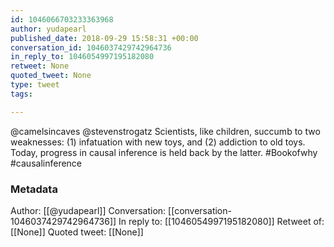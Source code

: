 ```yaml
---
id: 1046066703233363968
author: yudapearl
published_date: 2018-09-29 15:58:31 +00:00
conversation_id: 1046037429742964736
in_reply_to: 1046054997195182080
retweet: None
quoted_tweet: None
type: tweet
tags:

---
```


@camelsincaves @stevenstrogatz Scientists, like children, succumb to two weaknesses: (1) infatuation with new toys, and (2) addiction to old toys. Today, progress in causal inference is held back by the latter. #Bookofwhy #causalinference

### Metadata

Author: [[@yudapearl]]
Conversation: [[conversation-1046037429742964736]]
In reply to: [[1046054997195182080]]
Retweet of: [[None]]
Quoted tweet: [[None]]
